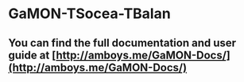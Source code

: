# GaMON-TSocea-TBalan

## You can find the full documentation and user guide at [http://amboys.me/GaMON-Docs/](http://amboys.me/GaMON-Docs/)
